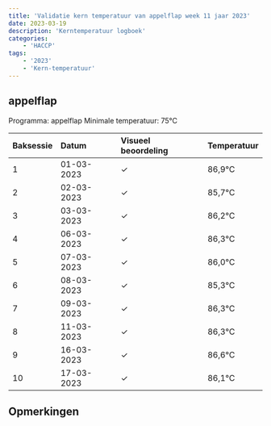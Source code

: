 ```yaml
---
title: 'Validatie kern temperatuur van appelflap week 11 jaar 2023'
date: 2023-03-19
description: 'Kerntemperatuur logboek'
categories:
    - 'HACCP'
tags:
    - '2023'
    - 'Kern-temperatuur'
---
```


## appelflap

Programma: appelflap
Minimale temperatuur: 75°C

| Baksessie | Datum | Visueel beoordeling | Temperatuur |
|:---|:---|:---|:---|
| 1 | 01-03-2023 | &check; | 86,9°C |
| 2 | 02-03-2023 | &check; | 85,7°C |
| 3 | 03-03-2023 | &check; | 86,2°C |
| 4 | 06-03-2023 | &check; | 86,3°C |
| 5 | 07-03-2023 | &check; | 86,0°C |
| 6 | 08-03-2023 | &check; | 85,3°C |
| 7 | 09-03-2023 | &check; | 86,3°C |
| 8 | 11-03-2023 | &check; | 86,3°C |
| 9 | 16-03-2023 | &check; | 86,6°C |
| 10 | 17-03-2023 | &check; | 86,1°C |

## Opmerkingen


